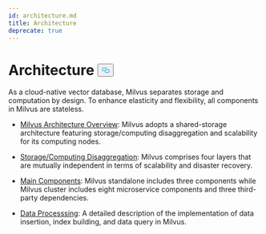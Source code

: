 ```yaml
---
id: architecture.md
title: Architecture
deprecate: true
---
```


<h1 id="Architecture" class="common-anchor-header">Architecture
    <button data-href="#Architecture" class="anchor-icon">
      <svg
        aria-hidden="true"
        focusable="false"
        height="20"
        version="1.1"
        viewBox="0 0 16 16"
        width="16"
      >
        <path
          fill="#0092E4"
          fill-rule="evenodd"
          d="M4 9h1v1H4c-1.5 0-3-1.69-3-3.5S2.55 3 4 3h4c1.45 0 3 1.69 3 3.5 0 1.41-.91 2.72-2 3.25V8.59c.58-.45 1-1.27 1-2.09C10 5.22 8.98 4 8 4H4c-.98 0-2 1.22-2 2.5S3 9 4 9zm9-3h-1v1h1c1 0 2 1.22 2 2.5S13.98 12 13 12H9c-.98 0-2-1.22-2-2.5 0-.83.42-1.64 1-2.09V6.25c-1.09.53-2 1.84-2 3.25C6 11.31 7.55 13 9 13h4c1.45 0 3-1.69 3-3.5S14.5 6 13 6z"
        ></path>
      </svg>
    </button></h1><p>As a cloud-native vector database, Milvus separates storage and computation by design. To enhance elasticity and flexibility, all components in Milvus are stateless.</p>
<ul>
<li><p><a href="/docs/architecture_overview.md">Milvus Architecture Overview</a>: Milvus adopts a shared-storage architecture featuring storage/computing disaggregation and scalability for its computing nodes.</p></li>
<li><p><a href="/docs/four_layers.md">Storage/Computing Disaggregation</a>: Milvus comprises four layers that are mutually independent in terms of scalability and disaster recovery.</p></li>
<li><p><a href="/docs/main_components.md">Main Components</a>: Milvus standalone includes three components while Milvus cluster includes eight microservice components and three third-party dependencies.</p></li>
<li><p><a href="/docs/data_processing.md">Data Processsing</a>: A detailed description of the implementation of data insertion, index building, and data query in Milvus.</p></li>
</ul>
